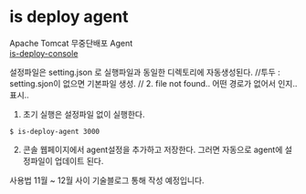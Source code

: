 # is deploy agent

Apache Tomcat 무중단배포 Agent   
[is-deploy-console](https://github.com/danawalab/is-deploy-console)

설정파일은 setting.json 로 실행파일과 동일한 디렉토리에 자동생성된다.
//투두 : setting.sjon이 없으면 기본파일 생성. 
// 2. file not found.. 어떤 경로가 없어서 인지..표시..

1. 초기 실행은 설정파일 없이 실행한다.
```
$ is-deploy-agent 3000
```
2. 콘솔 웹페이지에서 agent설정을 추가하고 저장한다.
그러면 자동으로 agent에 설정파일이 업데이트 된다.



사용법 11월 ~ 12월 사이 기술블로그 통해 작성 예정입니다.